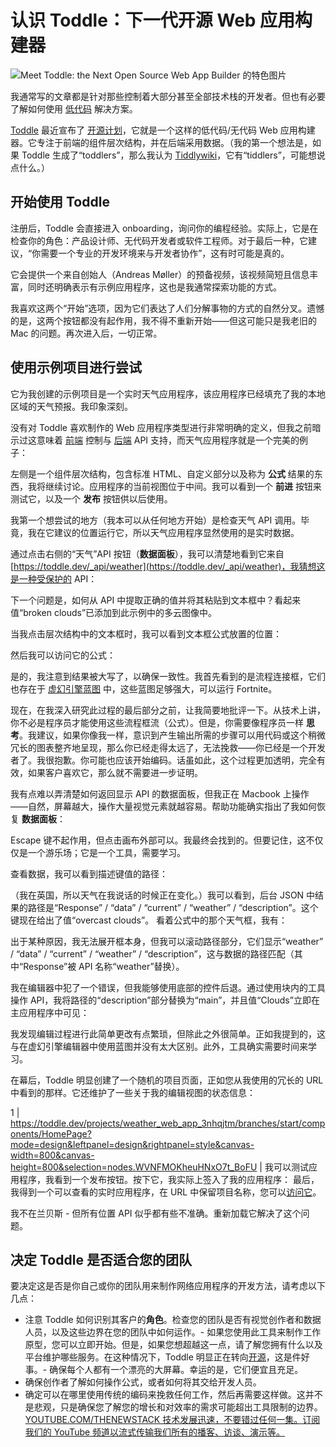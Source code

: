 # 认识 Toddle：下一代开源 Web 应用构建器

![Meet Toddle: the Next Open Source Web App Builder 的特色图片](https://cdn.thenewstack.io/media/2024/08/5c6b6f6c-kelly-sikkema-jrvxgakzism-unsplash-1024x678.jpg)

我通常写的文章都是针对那些控制着大部分甚至全部技术栈的开发者。但也有必要了解如何使用 [低代码](https://thenewstack.io/the-highs-and-lows-of-low-code-tools/) 解决方案。

[Toddle](https://toddle.dev) 最近宣布了 [开源计划](https://toddle.dev/blog/toddle-is-soon-open-source?ref=dailydev)，它就是一个这样的低代码/无代码 Web 应用构建器。它专注于前端的组件层次结构，并在后端采用数据。（我的第一个想法是，如果 Toddle 生成了“toddlers”，那么我认为 [Tiddlywiki](https://tiddlywiki.com/)，它有“tiddlers”，可能想说点什么。）

## 开始使用 Toddle

注册后，Toddle 会直接进入 onboarding，询问你的编程经验。实际上，它是在检查你的角色：产品设计师、无代码开发者或软件工程师。对于最后一种，它建议，“你需要一个专业的开发环境来与开发者协作”，这有时可能是真的。

它会提供一个来自创始人（Andreas Møller）的预备视频，该视频简短且信息丰富，同时还明确表示有示例应用程序，这也是我通常探索功能的方式。

我喜欢这两个“开始”选项，因为它们表达了人们分解事物的方式的自然分叉。遗憾的是，这两个按钮都没有起作用，我不得不重新开始——但这可能只是我老旧的 Mac 的问题。再次进入后，一切正常。

## 使用示例项目进行尝试

它为我创建的示例项目是一个实时天气应用程序，该应用程序已经填充了我的本地区域的天气预报。我印象深刻。

没有对 Toddle 喜欢制作的 Web 应用程序类型进行非常明确的定义，但我之前暗示过这意味着 [前端](https://thenewstack.io/frontend-development/) 控制与 [后端](https://thenewstack.io/backend-development/) API 支持，而天气应用程序就是一个完美的例子：

左侧是一个组件层次结构，包含标准 HTML、自定义部分以及称为 **公式** 结果的东西，我将继续讨论。应用程序的当前视图位于中间。我可以看到一个 **前进** 按钮来测试它，以及一个 **发布** 按钮供以后使用。

我第一个想尝试的地方（我本可以从任何地方开始）是检查天气 API 调用。毕竟，我在它建议的位置运行它，所以天气应用程序显然使用的是实时数据。

通过点击右侧的“天气”API 按钮（**数据面板**），我可以清楚地看到它来自 [https://toddle.dev/_api/weather](https://toddle.dev/_api/weather)，我猜想这是一种受保护的 API：

下一个问题是，如何从 API 中提取正确的值并将其粘贴到文本框中？看起来值“broken clouds”已添加到此示例中的多云图像中。

当我点击层次结构中的文本框时，我可以看到文本框公式放置的位置：

然后我可以访问它的公式：

是的，我注意到结果被大写了，以确保一致性。我首先看到的是流程连接框，它们也存在于 [虚幻引擎蓝图](https://dev.epicgames.com/documentation/en-us/unreal-engine/blueprints-visual-scripting-in-unreal-engine) 中，这些蓝图足够强大，可以运行 Fortnite。

现在，在我深入研究此过程的最后部分之前，让我简要地批评一下。从技术上讲，你不必是程序员才能使用这些流程框流（公式）。但是，你需要像程序员一样 **思考**。我建议，如果你像我一样，意识到产生输出所需的步骤可以用代码或这个稍微冗长的图表整齐地呈现，那么你已经走得太远了，无法挽救——你已经是一个开发者了。我很抱歉。你可能也应该开始编码。话虽如此，这个过程更加透明，完全有效，如果客户喜欢它，那么就不需要进一步证明。

我有点难以弄清楚如何返回显示 API 的数据面板，但我正在 Macbook 上操作——自然，屏幕越大，操作大量视觉元素就越容易。帮助功能确实指出了我如何恢复 **数据面板**：

Escape 键不起作用，但点击画布外部可以。我最终会找到的。但要记住，这不仅仅是一个游乐场；它是一个工具，需要学习。

查看数据，我可以看到描述键值的路径：

（我在英国，所以天气在我说话的时候正在变化。）我可以看到，后台 JSON 中结果的路径是“Response” / “data” / “current” / “weather” / “description”。这个键现在给出了值“overcast clouds”。
看着公式中的那个天气框，我有：

出于某种原因，我无法展开框本身，但我可以滚动路径部分，它们显示“weather” / “data” / “current” / “weather” / “description”，这与数据的路径匹配（其中“Response”被 API 名称“weather”替换）。

我在编辑器中犯了一个错误，但我能够使用底部的控件后退。通过使用块内的工具操作 API，我将路径的“description”部分替换为“main”，并且值“Clouds”立即在主应用程序中可见：

我发现编辑过程进行此简单更改有点繁琐，但除此之外很简单。正如我提到的，这与在虚幻引擎编辑器中使用蓝图并没有太大区别。此外，工具确实需要时间来学习。

在幕后，Toddle 明显创建了一个随机的项目页面，正如您从我使用的冗长的 URL 中看到的那样。它还维护了一些关于我的编辑视图的状态信息：

1 |
https://toddle.dev/projects/weather_web_app_3nhqjtm/branches/start/components/HomePage?mode=design&leftpanel=design&rightpanel=style&canvas-width=800&canvas-height=800&selection=nodes.WVNFMOKheuHNxO7t_BoFU |
我可以测试应用程序，我看到一个发布按钮。按下它，我实际上签入了我的应用程序：
最后，我得到一个可以查看的实时应用程序，在 URL 中保留项目名称，您可以[访问它](https://weather_web_app_3nhqjtm.toddle.site/)。

我不在兰贝斯 - 但所有位置 API 似乎都有些不准确。重新加载它解决了这个问题。

## 决定 Toddle 是否适合您的团队
要决定这是否是你自己或你的团队用来制作网络应用程序的开发方法，请考虑以下几点：

- 注意 Toddle 如何识别其客户的**角色**。检查您的团队是否有视觉创作者和数据人员，以及这些边界在您的团队中如何运作。- 如果您使用此工具来制作工作原型，您可以立即开始。但是，如果您想超越这一点，请了解您拥有什么以及平台维护哪些服务。在这种情况下，Toddle 明显正在转向[开源](https://toddle.dev/terms/open-source-terms)，这是件好事。- 确保每个人都有一个漂亮的大屏幕。幸运的是，它们便宜且充足。
- 确保创作者了解如何操作公式，或者如何将其交给开发人员。
- 确定可以在哪里使用传统的编码来挽救任何工作，然后再需要这样做。这并不是悲观，只是确保您了解您的增长和对效率的需求可能超出工具限制的边界。
[
YOUTUBE.COM/THENEWSTACK
技术发展迅速，不要错过任何一集。订阅我们的 YouTube
频道以流式传输我们所有的播客、访谈、演示等。
](https://youtube.com/thenewstack?sub_confirmation=1)